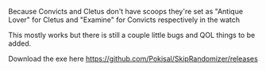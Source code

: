 Because Convicts and Cletus don't have scoops they're set as "Antique Lover" for Cletus and "Examine" for Convicts respectively in the watch

This mostly works but there is still a couple little bugs and QOL things to be added.

Download the exe here https://github.com/Pokisal/SkipRandomizer/releases
